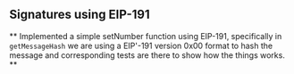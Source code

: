 ## Signatures using EIP-191

** Implemented a simple setNumber function using EIP-191, specifically in `getMessageHash` we are using a EIP'-191 version 0x00 format to hash the message and corresponding tests are there to show how the things works. **